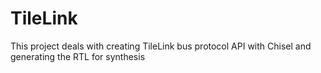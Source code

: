 # TileLink
This project deals with creating TileLink bus protocol API with Chisel and generating the RTL for synthesis
